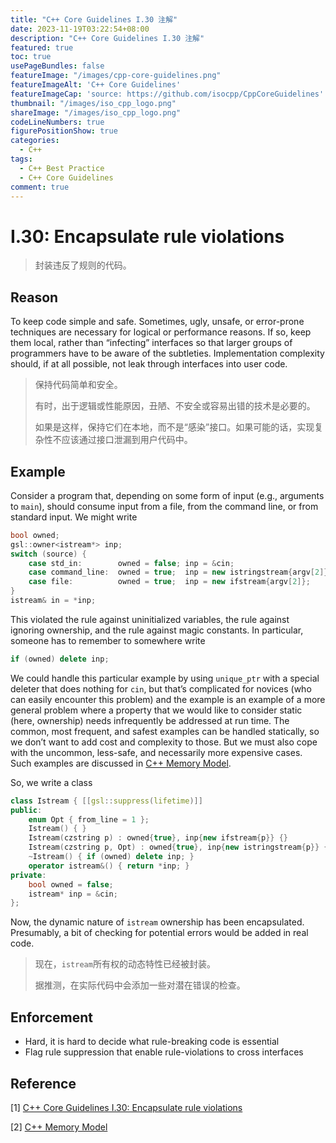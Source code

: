 ```yaml
---
title: "C++ Core Guidelines I.30 注解"
date: 2023-11-19T03:22:54+08:00
description: "C++ Core Guidelines I.30 注解"
featured: true
toc: true
usePageBundles: false
featureImage: "/images/cpp-core-guidelines.png"
featureImageAlt: 'C++ Core Guidelines'
featureImageCap: 'source: https://github.com/isocpp/CppCoreGuidelines'
thumbnail: "/images/iso_cpp_logo.png"
shareImage: "/images/iso_cpp_logo.png"
codeLineNumbers: true
figurePositionShow: true
categories:
  - C++
tags:
  - C++ Best Practice
  - C++ Core Guidelines
comment: true
---
```


# I.30: Encapsulate rule violations

>封装违反了规则的代码。

## Reason

To keep code simple and safe. Sometimes, ugly, unsafe, or error-prone techniques are necessary for logical or performance reasons. If so, keep them local, rather than “infecting” interfaces so that larger groups of programmers have to be aware of the subtleties. Implementation complexity should, if at all possible, not leak through interfaces into user code.

>保持代码简单和安全。
>
>有时，出于逻辑或性能原因，丑陋、不安全或容易出错的技术是必要的。
>
>如果是这样，保持它们在本地，而不是“感染”接口。如果可能的话，实现复杂性不应该通过接口泄漏到用户代码中。

## Example

Consider a program that, depending on some form of input (e.g., arguments to `main`), should consume input from a file, from the command line, or from standard input. We might write

```c++
bool owned;
gsl::owner<istream*> inp;
switch (source) {
    case std_in:        owned = false; inp = &cin;                       break;
    case command_line:  owned = true;  inp = new istringstream{argv[2]}; break;
    case file:          owned = true;  inp = new ifstream{argv[2]};      break;
}
istream& in = *inp;
```

This violated the rule against uninitialized variables, the rule against ignoring ownership, and the rule against magic constants. In particular, someone has to remember to somewhere write

```c++
if (owned) delete inp;
```

We could handle this particular example by using `unique_ptr` with a special deleter that does nothing for `cin`, but that’s complicated for novices (who can easily encounter this problem) and the example is an example of a more general problem where a property that we would like to consider static (here, ownership) needs infrequently be addressed at run time. The common, most frequent, and safest examples can be handled statically, so we don’t want to add cost and complexity to those. But we must also cope with the uncommon, less-safe, and necessarily more expensive cases. Such examples are discussed in [C++ Memory Model](http://www.stroustrup.com/resource-model.pdf).

So, we write a class

```c++
class Istream { [[gsl::suppress(lifetime)]]
public:
    enum Opt { from_line = 1 };
    Istream() { }
    Istream(czstring p) : owned{true}, inp{new ifstream{p}} {}            // read from file
    Istream(czstring p, Opt) : owned{true}, inp{new istringstream{p}} {}  // read from command line
    ~Istream() { if (owned) delete inp; }
    operator istream&() { return *inp; }
private:
    bool owned = false;
    istream* inp = &cin;
};
```

Now, the dynamic nature of `istream` ownership has been encapsulated. Presumably, a bit of checking for potential errors would be added in real code.

> 现在，`istream`所有权的动态特性已经被封装。
>
> 据推测，在实际代码中会添加一些对潜在错误的检查。

## Enforcement

- Hard, it is hard to decide what rule-breaking code is essential
- Flag rule suppression that enable rule-violations to cross interfaces

## Reference

[1] [C++ Core Guidelines I.30: Encapsulate rule violations](https://isocpp.github.io/CppCoreGuidelines/CppCoreGuidelines#i30-encapsulate-rule-violations)

[2] [C++ Memory Model](http://www.stroustrup.com/resource-model.pdf)
